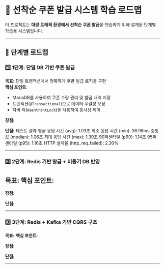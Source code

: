 # 🚀 선착순 쿠폰 발급 시스템 학습 로드맵

이 프로젝트는 **대량 트래픽 환경에서 선착순 쿠폰 발급**을 연습하기 위해 설계된 단계별 학습용 시스템입니다.

---

## 📌 단계별 로드맵

### 1️⃣ 1단계: 단일 DB 기반 쿠폰 발급
**목표:** 단일 트랜잭션에서 정확하게 쿠폰 발급 로직을 구현  
**핵심 포인트:**
- MariaDB를 사용하여 쿠폰 수량 관리 및 발급 내역 저장
- 트랜잭션(`@Transactional`)으로 데이터 무결성 보장
- 자바 락(`ReentrantLock`)을 사용하여 동시성 제어

**장점:**


**단점:**
테스트 결과
평균 응답 시간 (avg):          1.03초
최소 응답 시간 (min):          36.96ms
중앙값 (median):               1.06초
최대 응답 시간 (max):          1.39초
90퍼센타일 (p90):              1.14초
95퍼센타일 (p95):              1.16초
HTTP 실패율 (http_req_failed):  2.30%


---

### 2️⃣ 2단계: Redis 기반 발급 + 비동기 DB 반영
**목표:** 
**핵심 포인트:**
- 
**장점:**


**단점:**


---

### 3️⃣ 3단계: Redis + Kafka 기반 CQRS 구조
**목표:** 
**핵심 포인트:**


**장점:**


**단점:**


---



